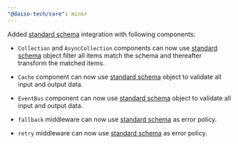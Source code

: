 ```yaml
---
"@daiso-tech/core": minor
---
```


Added [standard schema](https://standardschema.dev/) integration with following components:

- `Collection` and `AsyncCollection` components can now use [standard schema](https://standardschema.dev/) object filter all items match the schema and thereafter transform the matched items.

- `Cache` component can now use [standard schema](https://standardschema.dev/) object to validate all input and output data.

- `EventBus` component can now use [standard schema](https://standardschema.dev/) object to validate all input and output data.

- `fallback` middleware can now use [standard schema](https://standardschema.dev/) as error policy.

- `retry` middleware can now use [standard schema](https://standardschema.dev/) as error policy.

